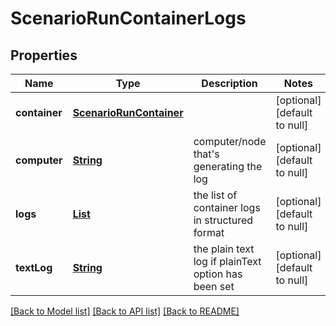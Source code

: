 # ScenarioRunContainerLogs
## Properties

Name | Type | Description | Notes
------------ | ------------- | ------------- | -------------
**container** | [**ScenarioRunContainer**](ScenarioRunContainer.md) |  | [optional] [default to null]
**computer** | [**String**](string.md) | computer/node that&#39;s generating the log | [optional] [default to null]
**logs** | [**List**](ScenarioRunContainerLog.md) | the list of container logs in structured format | [optional] [default to null]
**textLog** | [**String**](string.md) | the plain text log if plainText option has been set | [optional] [default to null]

[[Back to Model list]](../README.md#documentation-for-models) [[Back to API list]](../README.md#documentation-for-api-endpoints) [[Back to README]](../README.md)

